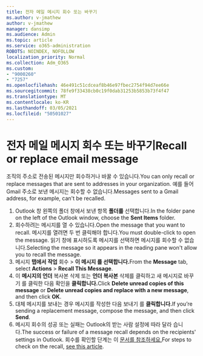 ```yaml
---
title: 전자 메일 메시지 회수 또는 바꾸기
ms.author: v-jmathew
author: v-jmathew
manager: dansimp
ms.audience: Admin
ms.topic: article
ms.service: o365-administration
ROBOTS: NOINDEX, NOFOLLOW
localization_priority: Normal
ms.collection: Adm_O365
ms.custom:
- "9000260"
- "7257"
ms.openlocfilehash: 46e491c51cdceaf8b46e97fbec2754f94d7ee66e
ms.sourcegitcommit: 78fe9f33438cb0c19f0dab31253b5853b73f4f47
ms.translationtype: MT
ms.contentlocale: ko-KR
ms.lasthandoff: 03/05/2021
ms.locfileid: "50501027"
---
```

# <a name="recall-or-replace-email-message"></a><span data-ttu-id="b953a-102">전자 메일 메시지 회수 또는 바꾸기</span><span class="sxs-lookup"><span data-stu-id="b953a-102">Recall or replace email message</span></span>

<span data-ttu-id="b953a-103">조직의 주소로 전송된 메시지만 회수하거나 바꿀 수 있습니다.</span><span class="sxs-lookup"><span data-stu-id="b953a-103">You can only recall or replace messages that are sent to addresses in your organization.</span></span> <span data-ttu-id="b953a-104">예를 들어 Gmail 주소로 보낸 메시지는 회수할 수 없습니다.</span><span class="sxs-lookup"><span data-stu-id="b953a-104">Messages sent to a Gmail address, for example, can't be recalled.</span></span>

1. <span data-ttu-id="b953a-105">Outlook 창 왼쪽의 폴더 창에서 보낸 항목 **폴더를** 선택합니다.</span><span class="sxs-lookup"><span data-stu-id="b953a-105">In the folder pane on the left of the Outlook window, choose the **Sent Items** folder.</span></span>
2. <span data-ttu-id="b953a-106">회수하려는 메시지를 열 수 있습니다.</span><span class="sxs-lookup"><span data-stu-id="b953a-106">Open the message that you want to recall.</span></span> <span data-ttu-id="b953a-107">메시지를 열려면 두 번 클릭해야 합니다.</span><span class="sxs-lookup"><span data-stu-id="b953a-107">You must double-click to open the message.</span></span> <span data-ttu-id="b953a-108">읽기 창에 표시하도록 메시지를 선택하면 메시지를 회수할 수 없습니다.</span><span class="sxs-lookup"><span data-stu-id="b953a-108">Selecting the message so it appears in the reading pane won't allow you to recall the message.</span></span>
3. <span data-ttu-id="b953a-109">메시지 **탭에서** **작업** 회수  >  **이 메시지 를 선택합니다.**</span><span class="sxs-lookup"><span data-stu-id="b953a-109">From the **Message** tab, select **Actions** > **Recall This Message**.</span></span>
4. <span data-ttu-id="b953a-110">이 **메시지의 언더** 복사본 삭제 또는 **언더 복사본** 삭제를 클릭하고 새 메시지로 바꾸기 를 클릭한 다음 확인을 **클릭합니다.**</span><span class="sxs-lookup"><span data-stu-id="b953a-110">Click **Delete unread copies of this message** or **Delete unread copies and replace with a new message**, and then click **OK**.</span></span>
5. <span data-ttu-id="b953a-111">대체 메시지를 보내는 경우 메시지를 작성한 다음 보내기 를 **클릭합니다.**</span><span class="sxs-lookup"><span data-stu-id="b953a-111">If you’re sending a replacement message, compose the message, and then click **Send**.</span></span>
6. <span data-ttu-id="b953a-112">메시지 회수의 성공 또는 실패는 Outlook의 받는 사람 설정에 따라 달라 습니다.</span><span class="sxs-lookup"><span data-stu-id="b953a-112">The success or failure of a message recall depends on the recipients' settings in Outlook.</span></span> <span data-ttu-id="b953a-113">회수를 확인할 단계는 이 [문서를 참조하세요.](https://support.office.com/article/recall-or-replace-an-email-message-that-you-sent-35027f88-d655-4554-b4f8-6c0729a723a0#tocheck)</span><span class="sxs-lookup"><span data-stu-id="b953a-113">For steps to check on the recall, [see this article](https://support.office.com/article/recall-or-replace-an-email-message-that-you-sent-35027f88-d655-4554-b4f8-6c0729a723a0#tocheck).</span></span>
